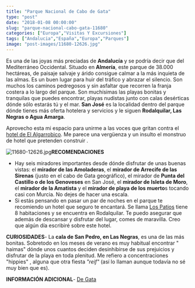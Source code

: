 ```yaml
---
title: "Parque Nacional de Cabo de Gata"
type: "post"
date: "2018-01-08 00:00:00"
slug: "parque-nacional-cabo-gata-11680"
categories: ["Europa","Visitas Y Excursiones"]
tags: ["Andalucia","España","Europa","Parques"]
image: "post-images/11680-12626.jpg"
---
```


Es una de las joyas más preciadas de **Andalucía** y se podría decir que del Mediterráneo Occidental. Situado en **Almería**, este parque de 38.000 hectáreas, de paisaje salvaje y árido consigue calmar a la más inquieta de las almas. Es un buen lugar para huir del tráfico y abrazar el silencio. Son muchos los caminos pedregosos y sin asfaltar que recorren la franja costera a lo largo del parque. Son muchísimas las playas bonitas y tranquilas que puedes encontrar, playas nudistas junto con calas desérticas dónde sólo estarás tú y el mar. **San José** es la localidad dentro del parque dónde tienes más oferta hotelera y servicios y le siguen **Rodalquilar, Las Negras o Agua Amarga**.  
  
Aprovecho esta mi espacio para unirme a las voces que gritan contra el [hotel de El Algarrobico](http://www.cabodegata.net/esultimasfa.html). Me parece una vergüenza y un insulto el monstruo de hotel que pretenden construir .  
  
   
  
![11680-12626.jpg](post-images/11680-12626.jpg "11680-12626.jpg")**RECOMENDACIONES**

- Hay seis miradores importantes desde dónde disfrutar de unas buenas vistas: el **mirador de las Amoladeras**, el **mirador de Arrecife de las Sirenas** (justo en el cabo de Gata geográfico), el mirador de **Punta del Castillo o de los Genoveses** en San José, el **mirador de Isleta de Moro**, el **mirador de la Amatista** y el **mirador de playa de los muerto**s tocando casi con Murcia. No dejes de hacer una escala.
- Si estás pensando en pasar un par de noches en el parque te recomiendo un hotel que seguro te encantará. Se llama [Los Patios](http://www.booking.com/hotel/es/los-patios-rodalquilar.html?aid=1294466&no_rooms=1&group_adults=1) tiene 8 habitaciones y se encuentra en Rodalquilar. Te puedo asegurar que además de descansar y disfrutar del lugar, comes de maravilla. Creo que algún día escribiré sobre este hotel.

**CURIOSIDADES**- La **cala de San Pedro, en Las Negras**, es una de las más bonitas. Sobretodo en los meses de verano es muy habitual encontrar " haimas" dónde unos cuantos deciden desinhibirse de sus prejuicios y disfrutar de la playa en toda plenitud. Me refiero a concentraciones "hippies" , alguna que otra fiesta *"reif"* (así lo llaman aunque todavía no sé muy bien que es).

**INFORMACIÓN ADICIONAL**- [De Gata](http://www.degata.com/)